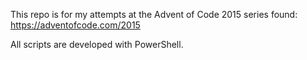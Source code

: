 This repo is for my attempts at the Advent of Code 2015 series found: https://adventofcode.com/2015

All scripts are developed with PowerShell.
